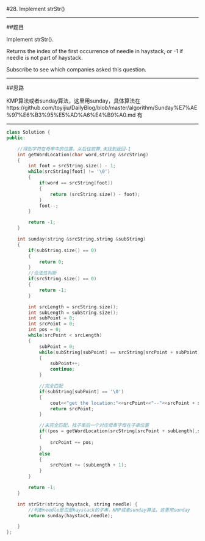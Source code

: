 #28. Implement strStr()

------

##题目

 Implement strStr().

Returns the index of the first occurrence of needle in haystack, or -1 if needle is not part of haystack.

Subscribe to see which companies asked this question.

------

##思路

KMP算法或者sunday算法，这里用sunday，具体算法在https://github.com/toyijiu/DailyBlog/blob/master/algorithm/Sunday%E7%AE%97%E6%B3%95%E5%AD%A6%E4%B9%A0.md 有

------

```cpp
class Solution {
public:

    //得到字符在母串中的位置，从后往前算,未找到返回-1
    int getWordLocation(char word,string &srcString)
    {
        int foot = srcString.size() - 1;
        while(srcString[foot] != '\0')
        {
            if(word == srcString[foot])
            {
                return (srcString.size() - foot);
            }
            foot--;
        }

        return -1;
    }

    int sunday(string &srcString,string &subString)
    {
        if(subString.size() == 0)
        {
            return 0;
        }
        //合法性判断
        if(srcString.size() == 0)
        {
            return -1;
        }

        int srcLength = srcString.size();
        int subLength = subString.size();
        int subPoint = 0;
        int srcPoint = 0;
        int pos = 0;
        while(srcPoint < srcLength)
        {
            subPoint = 0;
            while(subString[subPoint] == srcString[srcPoint + subPoint] && subString[subPoint] != '\0')
            {
                subPoint++;
                continue;
            }

            //完全匹配
            if(subString[subPoint] == '\0')
            {
                cout<<"get the location:"<<srcPoint<<"--"<<srcPoint + subLength - 1<<endl;
                return srcPoint;
            }

            //未完全匹配，找子串后一个对应母串字母在子串位置
            if((pos = getWordLocation(srcString[srcPoint + subLength],subString)) != -1)
            {
                srcPoint += pos;
            }
            else
            {
                srcPoint += (subLength + 1);
            }
        }

        return -1;
    }

    int strStr(string haystack, string needle) {
        //判断needle是否是haystack的子串，KMP或者sunday算法，这里用sunday
        return sunday(haystack,needle);

    }
};
```